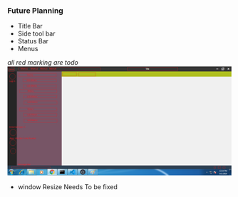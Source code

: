 ###  Future Planning 
* Title Bar 
* Side tool bar  
* Status Bar 
* Menus 

*all red marking are todo*
![todo list](src/asset/image/todo.png)

* window Resize Needs To be fixed
